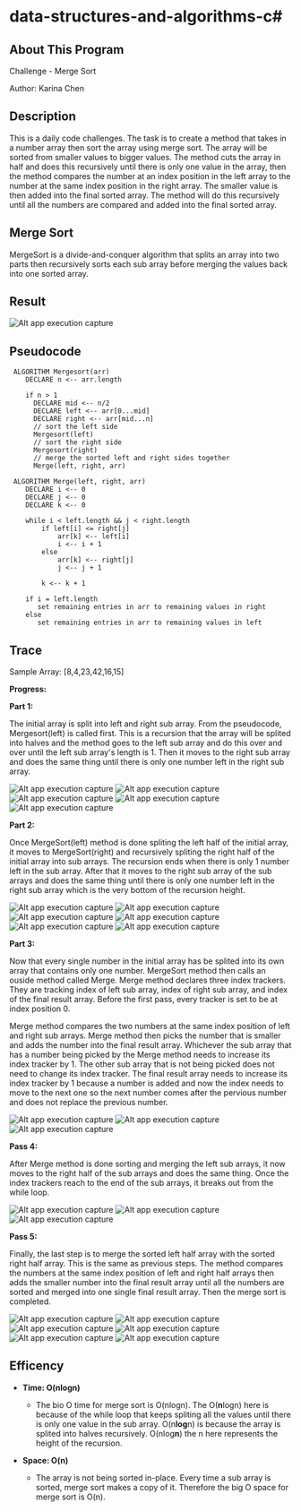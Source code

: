 # data-structures-and-algorithms-c#

## About This Program
Challenge - Merge Sort

Author: Karina Chen

## Description
This is a daily code challenges. The task is to create a method that takes in a number array then sort the array using merge sort. The array will be sorted from smaller values to bigger values. The method cuts the array in half and does this recursively until there is only one value in the array, then the method compares the number at an index position in the left array to the number at the same index position in the right array. The smaller value is then added into the final sorted array. The method will do this recursively until all the numbers are compared and added into the final sorted array.

## Merge Sort
MergeSort is a divide-and-conquer algorithm that splits an array into two parts then recursively sorts each sub array before merging the values back into one sorted array.

## Result
![Alt app execution capture](/Assets/.JPG)

## Pseudocode
```
 ALGORITHM Mergesort(arr)
    DECLARE n <-- arr.length
           
    if n > 1
      DECLARE mid <-- n/2
      DECLARE left <-- arr[0...mid]
      DECLARE right <-- arr[mid...n]
      // sort the left side
      Mergesort(left)
      // sort the right side
      Mergesort(right)
      // merge the sorted left and right sides together
      Merge(left, right, arr)

 ALGORITHM Merge(left, right, arr)
    DECLARE i <-- 0
    DECLARE j <-- 0
    DECLARE k <-- 0

    while i < left.length && j < right.length
        if left[i] <= right[j]
            arr[k] <-- left[i]
            i <-- i + 1
        else
            arr[k] <-- right[j]
            j <-- j + 1
            
        k <-- k + 1

    if i = left.length
       set remaining entries in arr to remaining values in right
    else
       set remaining entries in arr to remaining values in left
```
## Trace
Sample Array:
[8,4,23,42,16,15]

**Progress:**

**Part 1:**

The initial array is split into left and right sub array. From the pseudocode, Mergesort(left) is called first. This is a recursion that the array will be splited into halves and the method goes to the left sub array and do this over and over until the left sub array's length is 1.
Then it moves to the right sub array and does the same thing until there is only one number left in the right sub array.

![Alt app execution capture](/Assets/code27_1.jpg)
![Alt app execution capture](/Assets/code27_2.jpg)
![Alt app execution capture](/Assets/code27_3.jpg)
![Alt app execution capture](/Assets/code27_4.jpg)
![Alt app execution capture](/Assets/code27_5.jpg)

**Part 2:**

Once MergeSort(left) method is done spliting the left half of the initial array, it moves to MergeSort(right) and recursively spliting the right half of the initial array into sub arrays. The recursion ends when there is only 1 number left in the sub array.
After that it moves to the right sub array of the sub arrays and does the same thing until there is only one number left in the right sub array which is the very bottom of the recursion height.

![Alt app execution capture](/Assets/code27_6.jpg)
![Alt app execution capture](/Assets/code27_7.jpg)
![Alt app execution capture](/Assets/code27_8.jpg)
![Alt app execution capture](/Assets/code27_9.jpg)
![Alt app execution capture](/Assets/code27_10.jpg)
![Alt app execution capture](/Assets/code27_11.jpg)

**Part 3:**

Now that every single number in the initial array has be splited into its own array that contains only one number. MergeSort method then calls an ouside method called Merge.
Merge method declares three index trackers. They are tracking index of left sub array, index of right sub array, and index of the final result array. Before the first pass, every tracker is set to be at index position 0.

Merge method compares the two numbers at the same index position of left and right sub arrays. Merge method then picks the number that is smaller and adds the number into the final result array. Whichever the sub array that has a number being picked by the Merge method needs to increase its index tracker by 1. The other sub array that is not being picked does not need to change its index tracker. The final result array needs to increase its index tracker by 1 because a number is added and now the index needs to move to the next one so the next number comes after the pervious number and does not replace the previous number.

![Alt app execution capture](/Assets/code27_12.jpg)
![Alt app execution capture](/Assets/code27_13.jpg)
![Alt app execution capture](/Assets/code27_14.jpg)

**Pass 4:**

After Merge method is done sorting and merging the left sub arrays, it now moves to the right half of the sub arrays and does the same thing. Once the index trackers reach to the end of the sub arrays, it breaks out from the while loop.

![Alt app execution capture](/Assets/code27_15.jpg)
![Alt app execution capture](/Assets/code27_16.jpg)
![Alt app execution capture](/Assets/code27_17.jpg)

**Pass 5:**

Finally, the last step is to merge the sorted left half array with the sorted right half array. This is the same as previous steps. The method compares the numbers at the same index position of left and right half arrays then adds the smaller number into the final result array until all the numbers are sorted and merged into one single final result array. Then the merge sort is completed.

![Alt app execution capture](/Assets/code27_18.jpg)
![Alt app execution capture](/Assets/code27_19.jpg)
![Alt app execution capture](/Assets/code27_20.jpg)
![Alt app execution capture](/Assets/code27_21.jpg)
![Alt app execution capture](/Assets/code27_22.jpg)
![Alt app execution capture](/Assets/code27_23.jpg)

## Efficency

* **Time: O(nlogn)**
  * The bio O time for merge sort is O(nlogn). The O(**n**logn) here is because of the while loop that keeps spliting all the values until there is only one value in the sub array. O(n**log**n) is because the array is splited into halves recursively. O(nlog**n**) the n here represents the height of the recursion.

* **Space: O(n)**
  * The array is not being sorted in-place. Every time a sub array is sorted, merge sort makes a copy of it. Therefore the big O space for merge sort is O(n).